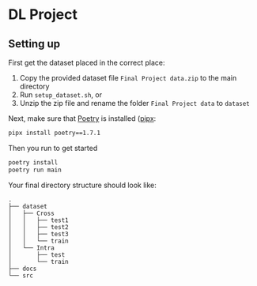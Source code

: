 # DL Project

## Setting up

First get the dataset placed in the correct place:

1. Copy the provided dataset file `Final Project data.zip` to the main directory
2. Run `setup_dataset.sh`, or
3. Unzip the zip file and rename the folder `Final Project data` to `dataset`

Next, make sure that [Poetry](https://python-poetry.org/docs/#installation) is installed ([pipx](https://pipx.pypa.io/latest/installation/):

```sh
pipx install poetry==1.7.1
```

Then you run to get started

```sh
poetry install
poetry run main
```

Your final directory structure should look like:

```
.
├── dataset
│   ├── Cross
│   │   ├── test1
│   │   ├── test2
│   │   ├── test3
│   │   └── train
│   └── Intra
│       ├── test
│       └── train
├── docs
└── src
```

